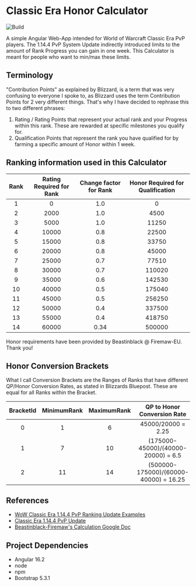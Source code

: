 # Classic Era Honor Calculator
![Build](https://github.com/soFFe/ClassicEraHonorCalculator/actions/workflows/angular-gh-pages.yml/badge.svg)

A simple Angular Web-App intended for World of Warcraft Classic Era PvP players.
The 1.14.4 PvP System Update indirectly introduced limits to the amount of Rank Progress you can gain in one week.
This Calculator is meant for people who want to min/max these limits.

## Terminology
"Contribution Points" as explained by Blizzard, is a term that was very confusing to everyone I spoke to, as Blizzard uses the term Contribution Points for 2 very different things.
That's why I have decided to rephrase this to two different phrases:
1. Rating / Rating Points that represent your actual rank and your Progress within this rank. These are rewarded at specific milestones you qualify for.
2. Qualification Points that represent the rank you have qualified for by farming a specific amount of Honor within 1 week.

## Ranking information used in this Calculator
| Rank | Rating Required for Rank | Change factor for Rank | Honor Required for Qualification |
|:----:|:------------------------:|:----------------------:|:--------------------------------:|
| 1    | 0                        | 1.0                    | 0                                |
| 2    | 2000                     | 1.0                    | 4500                             |
| 3    | 5000                     | 1.0                    | 11250                            |
| 4    | 10000                    | 0.8                    | 22500                            |
| 5    | 15000                    | 0.8                    | 33750                            |
| 6    | 20000                    | 0.8                    | 45000                            |
| 7    | 25000                    | 0.7                    | 77510                            |
| 8    | 30000                    | 0.7                    | 110020                           |
| 9    | 35000                    | 0.6                    | 142530                           |
| 10   | 40000                    | 0.5                    | 175040                           |
| 11   | 45000                    | 0.5                    | 256250                           |
| 12   | 50000                    | 0.4                    | 337500                           |
| 13   | 55000                    | 0.4                    | 418750                           |
| 14   | 60000                    | 0.34                   | 500000                           |

Honor requirements have been provided by Beastinblack @ Firemaw-EU. Thank you!

## Honor Conversion Brackets
What I call Conversion Brackets are the Ranges of Ranks that have different QP/Honor Conversion Rates, as stated in Blizzards Bluepost.
These are equal for all Ranks within the Bracket.

| BracketId | MinimumRank | MaximumRank | QP to Honor Conversion Rate |
|:---------:|:-----------:|:-----------:|:-------------------------------------:|
| 0         | 1           | 6           | 45000/20000 = 2.25                    |
| 1         | 7           | 10          | (175000-45000)/(40000-20000) = 6.5    |
| 2         | 11          | 14          | (500000-175000)/(60000-40000) = 16.25 |

## References
- [WoW Classic Era 1.14.4 PvP Ranking Update Examples](https://eu.forums.blizzard.com/en/wow/t/wow-classic-era-1144-pvp-ranking-update-examples/463646)
- [Classic Era 1.14.4 PvP Update](https://eu.forums.blizzard.com/en/wow/t/classic-era-1144-pvp-update/457615)
- [Beastinblack-Firemaw's Calculation Google Doc](https://docs.google.com/spreadsheets/d/1vX1eXeDflKf7mC1PHm_5OhSKv6LjjjZEe3DzWHqyCKM/copy)

## Project Dependencies
- Angular 16.2
- node
- npm
- Bootstrap 5.3.1
